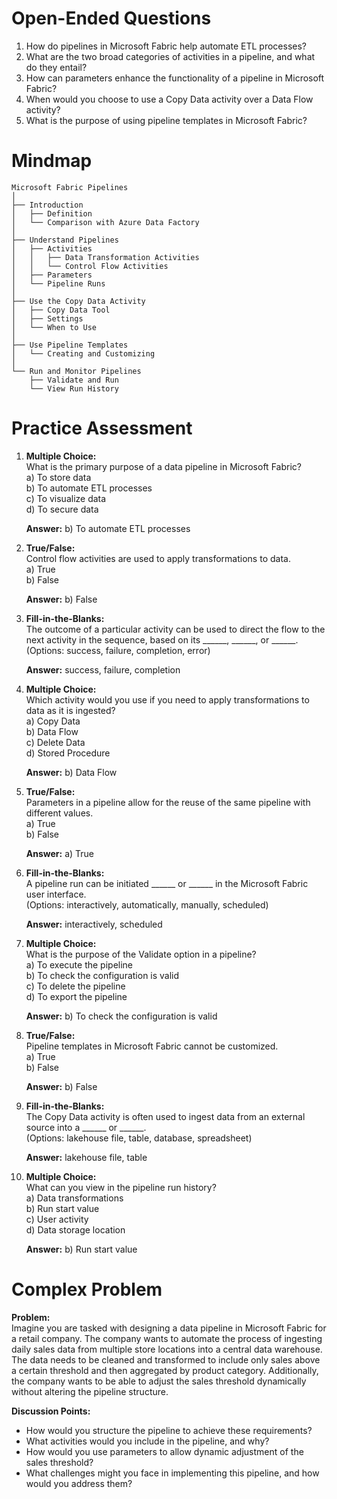 # Open-Ended Questions

1. How do pipelines in Microsoft Fabric help automate ETL processes?
2. What are the two broad categories of activities in a pipeline, and what do they entail?
3. How can parameters enhance the functionality of a pipeline in Microsoft Fabric?
4. When would you choose to use a Copy Data activity over a Data Flow activity?
5. What is the purpose of using pipeline templates in Microsoft Fabric?

# Mindmap

```
Microsoft Fabric Pipelines
│
├── Introduction
│   ├── Definition
│   └── Comparison with Azure Data Factory
│
├── Understand Pipelines
│   ├── Activities
│   │   ├── Data Transformation Activities
│   │   └── Control Flow Activities
│   ├── Parameters
│   └── Pipeline Runs
│
├── Use the Copy Data Activity
│   ├── Copy Data Tool
│   ├── Settings
│   └── When to Use
│
├── Use Pipeline Templates
│   └── Creating and Customizing
│
└── Run and Monitor Pipelines
    ├── Validate and Run
    └── View Run History
```

# Practice Assessment

1. **Multiple Choice:**  
   What is the primary purpose of a data pipeline in Microsoft Fabric?  
   a) To store data  
   b) To automate ETL processes  
   c) To visualize data  
   d) To secure data  

   **Answer:** b) To automate ETL processes

2. **True/False:**  
   Control flow activities are used to apply transformations to data.  
   a) True  
   b) False  

   **Answer:** b) False

3. **Fill-in-the-Blanks:**  
   The outcome of a particular activity can be used to direct the flow to the next activity in the sequence, based on its ______, ______, or ______.  
   (Options: success, failure, completion, error)  

   **Answer:** success, failure, completion

4. **Multiple Choice:**  
   Which activity would you use if you need to apply transformations to data as it is ingested?  
   a) Copy Data  
   b) Data Flow  
   c) Delete Data  
   d) Stored Procedure  

   **Answer:** b) Data Flow

5. **True/False:**  
   Parameters in a pipeline allow for the reuse of the same pipeline with different values.  
   a) True  
   b) False  

   **Answer:** a) True

6. **Fill-in-the-Blanks:**  
   A pipeline run can be initiated ______ or ______ in the Microsoft Fabric user interface.  
   (Options: interactively, automatically, manually, scheduled)  

   **Answer:** interactively, scheduled

7. **Multiple Choice:**  
   What is the purpose of the Validate option in a pipeline?  
   a) To execute the pipeline  
   b) To check the configuration is valid  
   c) To delete the pipeline  
   d) To export the pipeline  

   **Answer:** b) To check the configuration is valid

8. **True/False:**  
   Pipeline templates in Microsoft Fabric cannot be customized.  
   a) True  
   b) False  

   **Answer:** b) False

9. **Fill-in-the-Blanks:**  
   The Copy Data activity is often used to ingest data from an external source into a ______ or ______.  
   (Options: lakehouse file, table, database, spreadsheet)  

   **Answer:** lakehouse file, table

10. **Multiple Choice:**  
    What can you view in the pipeline run history?  
    a) Data transformations  
    b) Run start value  
    c) User activity  
    d) Data storage location  

    **Answer:** b) Run start value

# Complex Problem

**Problem:**  
Imagine you are tasked with designing a data pipeline in Microsoft Fabric for a retail company. The company wants to automate the process of ingesting daily sales data from multiple store locations into a central data warehouse. The data needs to be cleaned and transformed to include only sales above a certain threshold and then aggregated by product category. Additionally, the company wants to be able to adjust the sales threshold dynamically without altering the pipeline structure.

**Discussion Points:**

- How would you structure the pipeline to achieve these requirements?
- What activities would you include in the pipeline, and why?
- How would you use parameters to allow dynamic adjustment of the sales threshold?
- What challenges might you face in implementing this pipeline, and how would you address them?